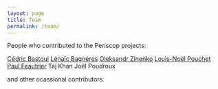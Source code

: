 ```yaml
---
layout: page
title: Team
permalink: /team/
---
```


People who contributed to the Periscop projects:

[Cédric Bastoul](http://icps.u-strasbg.fr/~bastoul/)
[Lénaïc Bagnères](https://www.lri.fr/~bagneres/)
[Oleksandr Zinenko](https://www.lri.fr/~zinenko/)
[Louis-Noël Pouchet](http://web.cs.ucla.edu/~pouchet/)
[Paul Feautrier](http://perso.ens-lyon.fr/paul.feautrier/)
Taj Khan
Joël Poudroux

and other ocassional contributors.

